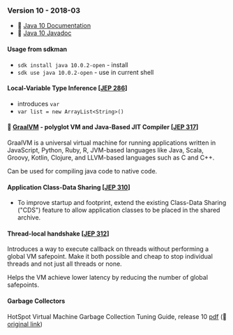 ### Version 10 - 2018-03

* 🔗 [Java 10 Documentation](https://docs.oracle.com/javase/10/)
* 🔗 [Java 10 Javadoc](https://docs.oracle.com/javase/10/docs/api/index.html?overview-summary.html)

#### Usage from sdkman

* `sdk install java 10.0.2-open` - install
* `sdk use java 10.0.2-open` - use in current shell

#### Local-Variable Type Inference [[JEP 286](https://openjdk.java.net/jeps/286)]

* introduces `var`
* `var list = new ArrayList<String>()`

#### 🔗 [GraalVM](https://www.graalvm.org/) - polyglot VM and Java-Based JIT Compiler [[JEP 317](https://openjdk.java.net/jeps/317)]

GraalVM is a universal virtual machine for running applications written in JavaScript, Python, Ruby, R, JVM-based languages like Java, Scala, Groovy, Kotlin, Clojure, and LLVM-based languages such as C and C++.

Can be used for compiling java code to native code.

#### Application Class-Data Sharing [[JEP 310](https://openjdk.java.net/jeps/310)]

* To improve startup and footprint, extend the existing Class-Data Sharing ("CDS") feature to allow application classes to be placed in the shared archive.

#### Thread-local handshake [[JEP 312](https://openjdk.java.net/jeps/312)]

Introduces a way to execute callback on threads without performing a global VM safepoint. Make it both possible and cheap to stop individual threads and not just all threads or none.

Helps the VM achieve lower latency by reducing the number of global safepoints.

#### Garbage Collectors

HotSpot Virtual Machine Garbage Collection Tuning Guide, release 10 [pdf](./docs/hotspot-virtual-machine-garbage-collection-tuning-guide-v10.pdf) (🔗 [original link](https://docs.oracle.com/javase/10/gctuning/))
